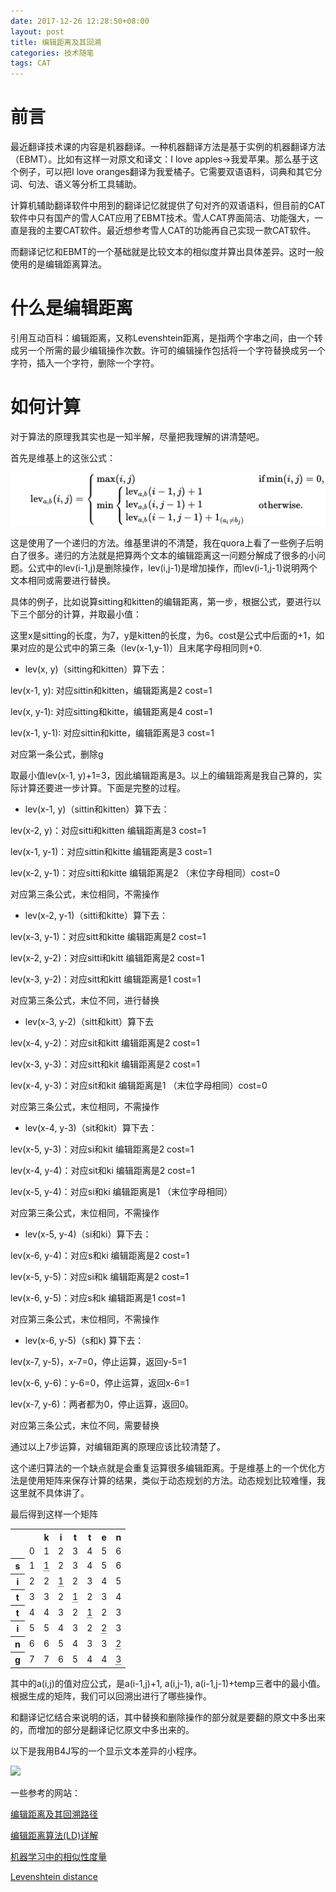 ```yaml
---
date: 2017-12-26 12:28:50+08:00
layout: post
title: 编辑距离及其回溯
categories: 技术随笔
tags: CAT
---
```


# 前言

最近翻译技术课的内容是机器翻译。一种机器翻译方法是基于实例的机器翻译方法（EBMT）。比如有这样一对原文和译文：I love apples->我爱苹果。那么基于这个例子，可以把I love oranges翻译为我爱橘子。它需要双语语料，词典和其它分词、句法、语义等分析工具辅助。

计算机辅助翻译软件中用到的翻译记忆就提供了句对齐的双语语料，但目前的CAT软件中只有国产的雪人CAT应用了EBMT技术。雪人CAT界面简洁、功能强大，一直是我的主要CAT软件。最近想参考雪人CAT的功能再自己实现一款CAT软件。

而翻译记忆和EBMT的一个基础就是比较文本的相似度并算出具体差异。这时一般使用的是编辑距离算法。

# 什么是编辑距离


引用互动百科：编辑距离，又称Levenshtein距离，是指两个字串之间，由一个转成另一个所需的最少编辑操作次数。许可的编辑操作包括将一个字符替换成另一个字符，插入一个字符，删除一个字符。

# 如何计算

对于算法的原理我其实也是一知半解，尽量把我理解的讲清楚吧。

首先是维基上的这张公式：

![](https://github.com/xulihang/xulihang.github.io/raw/master/album/editdistance/formula.png)

这是使用了一个递归的方法。维基里讲的不清楚，我在quora上看了一些例子后明白了很多。递归的方法就是把算两个文本的编辑距离这一问题分解成了很多的小问题。公式中的lev(i-1,j)是删除操作，lev(i,j-1)是增加操作，而lev(i-1,j-1)说明两个文本相同或需要进行替换。

具体的例子，比如说算sitting和kitten的编辑距离，第一步，根据公式，要进行以下三个部分的计算，并取最小值：

这里x是sitting的长度，为7，y是kitten的长度，为6。cost是公式中后面的+1，如果对应的是公式中的第三条（lev(x-1,y-1)）且末尾字母相同则+0.

* lev(x, y)（sitting和kitten）算下去：

lev(x-1, y): 对应sittin和kitten，编辑距离是2 cost=1

lev(x, y-1): 对应sitting和kitte，编辑距离是4 cost=1

lev(x-1, y-1): 对应sittin和kitte，编辑距离是3 cost=1


对应第一条公式，删除g

取最小值lev(x-1, y)+1=3，因此编辑距离是3。以上的编辑距离是我自己算的，实际计算还要进一步计算。下面是完整的过程。

* lev(x-1, y)（sittin和kitten）算下去：

lev(x-2, y)：对应sitti和kitten 编辑距离是3 cost=1

lev(x-1, y-1)：对应sittin和kitte 编辑距离是3 cost=1

lev(x-2, y-1)：对应sitti和kitte 编辑距离是2 （末位字母相同）cost=0

对应第三条公式，末位相同，不需操作

* lev(x-2, y-1)（sitti和kitte）算下去：

lev(x-3, y-1)：对应sitt和kitte 编辑距离是2 cost=1

lev(x-2, y-2)：对应sitti和kitt 编辑距离是2 cost=1

lev(x-3, y-2)：对应sitt和kitt 编辑距离是1 cost=1

对应第三条公式，末位不同，进行替换

* lev(x-3, y-2)（sitt和kitt）算下去

lev(x-4, y-2)：对应sit和kitt 编辑距离是2 cost=1

lev(x-3, y-3)：对应sitt和kit 编辑距离是2 cost=1

lev(x-4, y-3)：对应sit和kit 编辑距离是1 （末位字母相同）cost=0

对应第三条公式，末位相同，不需操作

* lev(x-4, y-3)（sit和kit）算下去：

lev(x-5, y-3)：对应si和kit 编辑距离是2  cost=1

lev(x-4, y-4)：对应sit和ki 编辑距离是2  cost=1

lev(x-5, y-4)：对应si和ki 编辑距离是1 （末位字母相同）

对应第三条公式，末位相同，不需操作

* lev(x-5, y-4)（si和ki）算下去：

lev(x-6, y-4)：对应s和ki 编辑距离是2 cost=1

lev(x-5, y-5)：对应si和k 编辑距离是2 cost=1

lev(x-6, y-5)：对应s和k 编辑距离是1 cost=1

对应第三条公式，末位相同，不需操作

* lev(x-6, y-5)（s和k) 算下去：

lev(x-7, y-5)，x-7=0，停止运算，返回y-5=1

lev(x-6, y-6)：y-6=0，停止运算，返回x-6=1

lev(x-7, y-6)：两者都为0，停止运算，返回0。

对应第三条公式，末位不同，需要替换


通过以上7步运算，对编辑距离的原理应该比较清楚了。

这个递归算法的一个缺点就是会重复运算很多编辑距离。于是维基上的一个优化方法是使用矩阵来保存计算的结果，类似于动态规划的方法。动态规划比较难懂，我这里就不具体讲了。

最后得到这样一个矩阵

<p>
<table class="wikitable">
<tbody><tr>
<td></td>
<td></td>
<th>k</th>
<th>i</th>
<th>t</th>
<th>t</th>
<th>e</th>
<th>n</th>
</tr>
<tr>
<td></td>
<td>0</td>
<td>1</td>
<td>2</td>
<td>3</td>
<td>4</td>
<td>5</td>
<td>6</td>
</tr>
<tr>
<th>s</th>
<td>1</td>
<td><span title="substitution of 's' for 'k'" style="border-bottom:1px dotted">1</span></td>
<td>2</td>
<td>3</td>
<td>4</td>
<td>5</td>
<td>6</td>
</tr>
<tr>
<th>i</th>
<td>2</td>
<td>2</td>
<td><span title="'i' equals 'i'" style="border-bottom:1px dotted">1</span></td>
<td>2</td>
<td>3</td>
<td>4</td>
<td>5</td>
</tr>
<tr>
<th>t</th>
<td>3</td>
<td>3</td>
<td>2</td>
<td><span title="'t' equals 't'" style="border-bottom:1px dotted">1</span></td>
<td>2</td>
<td>3</td>
<td>4</td>
</tr>
<tr>
<th>t</th>
<td>4</td>
<td>4</td>
<td>3</td>
<td>2</td>
<td><span title="'t' equals 't'" style="border-bottom:1px dotted">1</span></td>
<td>2</td>
<td>3</td>
</tr>
<tr>
<th>i</th>
<td>5</td>
<td>5</td>
<td>4</td>
<td>3</td>
<td>2</td>
<td><span title="substitution of 'i' for 'e'" style="border-bottom:1px dotted">2</span></td>
<td>3</td>
</tr>
<tr>
<th>n</th>
<td>6</td>
<td>6</td>
<td>5</td>
<td>4</td>
<td>3</td>
<td>3</td>
<td><span title="'n' equals 'n'" style="border-bottom:1px dotted">2</span></td>
</tr>
<tr>
<th>g</th>
<td>7</td>
<td>7</td>
<td>6</td>
<td>5</td>
<td>4</td>
<td>4</td>
<td><span title="insert 'g'" style="border-bottom:1px dotted">3</span></td>
</tr>
</tbody></table>
</p>

其中的a(i,j)的值对应公式，是a(i-1,j)+1, a(i,j-1), a(i-1,j-1)+temp三者中的最小值。根据生成的矩阵，我们可以回溯出进行了哪些操作。

和翻译记忆结合来说明的话，其中替换和删除操作的部分就是要翻的原文中多出来的，而增加的部分是翻译记忆原文中多出来的。

以下是我用B4J写的一个显示文本差异的小程序。

![](http://wx3.sinaimg.cn/mw690/a6938c7aly1fmtcrnuslvj20f40bfdg7.jpg)

一些参考的网站：

[编辑距离及其回溯路径](http://blog.csdn.net/alansede/article/details/48103169)

[编辑距离算法(LD)详解](http://blog.csdn.net/majinfei/article/details/16979049)

[机器学习中的相似性度量](http://www.sigvc.org/bbs/forum.php?mod=viewthread&tid=981)

[Levenshtein distance](https://en.wikipedia.org/wiki/Levenshtein_distance)










